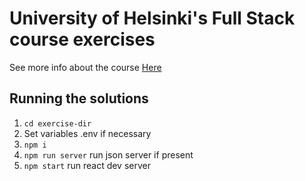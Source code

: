 # University of Helsinki's Full Stack course exercises
See more info about the course [Here](https://fullstackopen.com)

## Running the solutions
1. `cd exercise-dir`
2. Set variables .env if necessary
3. `npm i`
4. `npm run server` run json server if present
5. `npm start` run react dev server